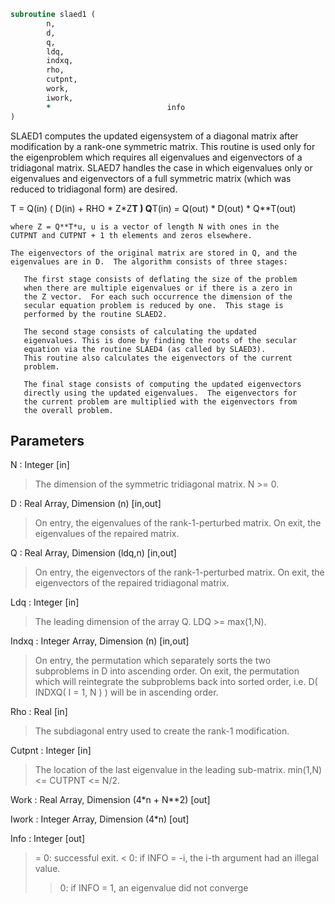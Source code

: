```fortran
subroutine slaed1 (
		n,
		d,
		q,
		ldq,
		indxq,
		rho,
		cutpnt,
		work,
		iwork,
		*                          info
)
```

 SLAED1 computes the updated eigensystem of a diagonal
 matrix after modification by a rank-one symmetric matrix.  This
 routine is used only for the eigenproblem which requires all
 eigenvalues and eigenvectors of a tridiagonal matrix.  SLAED7 handles
 the case in which eigenvalues only or eigenvalues and eigenvectors
 of a full symmetric matrix (which was reduced to tridiagonal form)
 are desired.

   T = Q(in) ( D(in) + RHO * Z*Z**T ) Q**T(in) = Q(out) * D(out) * Q**T(out)

    where Z = Q**T*u, u is a vector of length N with ones in the
    CUTPNT and CUTPNT + 1 th elements and zeros elsewhere.

    The eigenvectors of the original matrix are stored in Q, and the
    eigenvalues are in D.  The algorithm consists of three stages:

       The first stage consists of deflating the size of the problem
       when there are multiple eigenvalues or if there is a zero in
       the Z vector.  For each such occurrence the dimension of the
       secular equation problem is reduced by one.  This stage is
       performed by the routine SLAED2.

       The second stage consists of calculating the updated
       eigenvalues. This is done by finding the roots of the secular
       equation via the routine SLAED4 (as called by SLAED3).
       This routine also calculates the eigenvectors of the current
       problem.

       The final stage consists of computing the updated eigenvectors
       directly using the updated eigenvalues.  The eigenvectors for
       the current problem are multiplied with the eigenvectors from
       the overall problem.

## Parameters
N : Integer [in]
> The dimension of the symmetric tridiagonal matrix.  N >= 0.

D : Real Array, Dimension (n) [in,out]
> On entry, the eigenvalues of the rank-1-perturbed matrix.
> On exit, the eigenvalues of the repaired matrix.

Q : Real Array, Dimension (ldq,n) [in,out]
> On entry, the eigenvectors of the rank-1-perturbed matrix.
> On exit, the eigenvectors of the repaired tridiagonal matrix.

Ldq : Integer [in]
> The leading dimension of the array Q.  LDQ >= max(1,N).

Indxq : Integer Array, Dimension (n) [in,out]
> On entry, the permutation which separately sorts the two
> subproblems in D into ascending order.
> On exit, the permutation which will reintegrate the
> subproblems back into sorted order,
> i.e. D( INDXQ( I = 1, N ) ) will be in ascending order.

Rho : Real [in]
> The subdiagonal entry used to create the rank-1 modification.

Cutpnt : Integer [in]
> The location of the last eigenvalue in the leading sub-matrix.
> min(1,N) <= CUTPNT <= N/2.

Work : Real Array, Dimension (4*n + N**2) [out]

Iwork : Integer Array, Dimension (4*n) [out]

Info : Integer [out]
> = 0:  successful exit.
> < 0:  if INFO = -i, the i-th argument had an illegal value.
> > 0:  if INFO = 1, an eigenvalue did not converge

